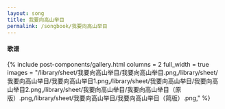 ```yaml
---
layout: song
title: 我要向高山举目
permalink: /songbook/我要向高山举目
---
```


#### 歌谱

{% include post-components/gallery.html
    columns = 2
    full_width = true
    images = "/library/sheet/我要向高山举目/我要向高山举目.png,/library/sheet/我要向高山举目/我要向高山举目1.png,/library/sheet/我要向高山举目/我要向高山举目2.png,/library/sheet/我要向高山举目/我要向高山举目（原版）.png,/library/sheet/我要向高山举目/我要向高山举目（简版）.png,"
%}
